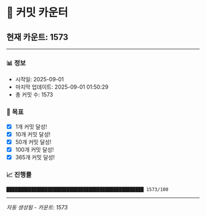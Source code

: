 # 🔢 커밋 카운터

## 현재 카운트: 1573

---

### 📊 정보
- 시작일: 2025-09-01
- 마지막 업데이트: 2025-09-01 01:50:29
- 총 커밋 수: 1573

### 🎯 목표
- [x] 1개 커밋 달성!
- [x] 10개 커밋 달성!
- [x] 50개 커밋 달성!
- [x] 100개 커밋 달성!
- [x] 365개 커밋 달성!

### 📈 진행률
```
██████████████████████████████████████████████████ 1573/100
```

---
*자동 생성됨 - 카운트: 1573*
